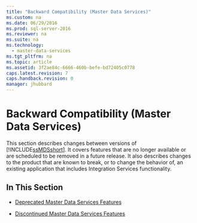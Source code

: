 ```yaml
---
title: "Backward Compatibility (Master Data Services)"
ms.custom: na
ms.date: 06/29/2016
ms.prod: sql-server-2016
ms.reviewer: na
ms.suite: na
ms.technology: 
  - master-data-services
ms.tgt_pltfrm: na
ms.topic: article
ms.assetid: 3f2ae84c-6666-460b-befe-bd72405c0778
caps.latest.revision: 7
caps.handback.revision: 0
manager: jhubbard
---
```

# Backward Compatibility (Master Data Services)
This section describes changes between versions of [!INCLUDE[ssMDSshort](../../Topics/TopicNameContainA/tokens/ssMDSshort_md.md)]. It covers features that are no longer available or are scheduled to be removed in a future release. It also describes changes to the product that are known to break, or to change the behavior of, an existing application that includes Integration Services functionality.  
  
## In This Section  
  
-   [Deprecated Master Data Services Features](../../Topics/TopicNameNotContainA/Deprecated-Master-Data-Services-Features.md)  
  
-   [Discontinued Master Data Services Features](../../Topics/TopicNameNotContainA/Discontinued-Master-Data-Services-Features.md)